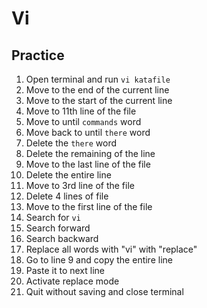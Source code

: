 # Vi

## Practice

1. Open terminal and run `vi katafile`
2. Move to the end of the current line
3. Move to the start of the current line
4. Move to 11th line of the file
5. Move to until `commands` word
6. Move back to until `there` word
7. Delete the `there` word
8. Delete the remaining of the line
9. Move to the last line of the file
10. Delete the entire line
11. Move to 3rd line of the file
12. Delete 4 lines of file
13. Move to the first line of the file
14. Search for `vi`
15. Search forward
16. Search backward
17. Replace all words with "vi" with "replace"
18. Go to line 9 and copy the entire line
19. Paste it to next line
20. Activate replace mode
21. Quit without saving and close terminal
